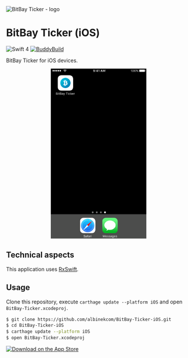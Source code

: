 <img src="https://cdn.rawgit.com/albinekcom/29fe998ef7459a1e5096b496b090d68f/raw/985c665e888f0f25f904e7206b69bf37b3883d91/bitbay_ticker_logo.svg" alt="BitBay Ticker - logo">

# BitBay Ticker (iOS)

![Swift 4](https://img.shields.io/badge/Swift-4-orange.svg)
[![BuddyBuild](https://dashboard.buddybuild.com/api/statusImage?appID=594f628d23de5b000180a9ce&branch=master&build=latest)](https://dashboard.buddybuild.com/apps/594f628d23de5b000180a9ce/build/latest?branch=master)

BitBay Ticker for iOS devices.

<p align="center">
  <img src ="./Assets/demo.gif" width="261" height="464">
</p>

## Technical aspects

This application uses [RxSwift](https://github.com/ReactiveX/RxSwift).

## Usage

Clone this repository, execute `carthage update --platform iOS` and open `BitBay-Ticker.xcodeproj`.

```bash
$ git clone https://github.com/albinekcom/BitBay-Ticker-iOS.git
$ cd BitBay-Ticker-iOS
$ carthage update --platform iOS
$ open BitBay-Ticker.xcodeproj
```

<a href="https://itunes.apple.com/us/app/bitbay-ticker/id1253576340?ls=1&mt=8"><img src="https://cdn.rawgit.com/albinekcom/84a4ee9134a4eafed7b0bd6e0a5dcc86/raw/958e9f4d1ecc42e136cc949ad607b81624691db6/download_on_the_app_store.svg" alt="Download on the App Store"></a>
